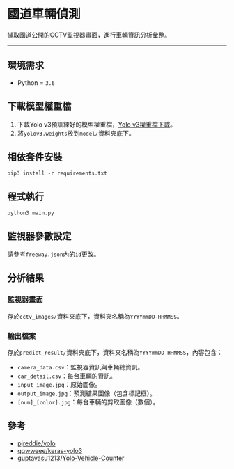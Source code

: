 # 國道車輛偵測
擷取國道公開的CCTV監視器畫面，進行車輛資訊分析彙整。

***

## 環境需求
* Python = `3.6`

## 下載模型權重檔
1. 下載Yolo v3預訓練好的模型權重檔，[Yolo v3權重檔下載](https://pjreddie.com/media/files/yolov3.weights)。
2. 將`yolov3.weights`放到`model/`資料夾底下。

## 相依套件安裝
```
pip3 install -r requirements.txt
```

## 程式執行
```
python3 main.py
```

## 監視器參數設定
請參考`freeway.json`內的`id`更改。

## 分析結果
### 監視器畫面
存於`cctv_images/`資料夾底下，資料夾名稱為`YYYYmmDD-HHMMSS`。
### 輸出檔案
存於`predict_result/`資料夾底下，資料夾名稱為`YYYYmmDD-HHMMSS`，內容包含：

  * `camera_data.csv`：監視器資訊與車輛總資訊。
  * `car_detail.csv`：每台車輛的資訊。
  * `input_image.jpg`：原始圖像。
  * `output_image.jpg`：預測結果圖像（包含標記框）。
  * `[num]_[color].jpg`：每台車輛的剪取圖像（數個）。

## 參考
* [pjreddie/yolo](https://pjreddie.com/darknet/yolo)
* [qqwweee/keras-yolo3](https://github.com/qqwweee/keras-yolo3)
* [guptavasu1213/Yolo-Vehicle-Counter](https://github.com/guptavasu1213/Yolo-Vehicle-Counter)

